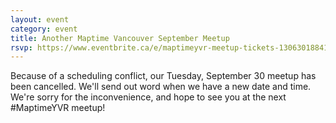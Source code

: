 ```yaml
---
layout: event
category: event
title: Another Maptime Vancouver September Meetup
rsvp: https://www.eventbrite.ca/e/maptimeyvr-meetup-tickets-13063018841
---
```


Because of a scheduling conflict, our Tuesday, September 30 meetup has been cancelled. We'll send out word when we have a new date and time.
We're sorry for the inconvenience, and hope to see you at the next #MaptimeYVR meetup!
